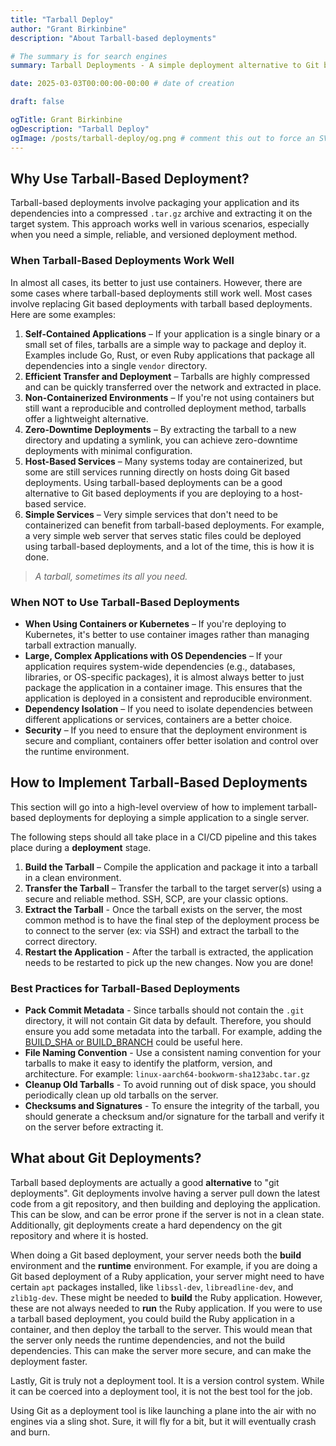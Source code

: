 ```yaml
---
title: "Tarball Deploy"
author: "Grant Birkinbine"
description: "About Tarball-based deployments"

# The summary is for search engines
summary: Tarball Deployments - A simple deployment alternative to Git based deployments when containers might not be an option.

date: 2025-03-03T00:00:00-00:00 # date of creation

draft: false

ogTitle: Grant Birkinbine
ogDescription: "Tarball Deploy"
ogImage: /posts/tarball-deploy/og.png # comment this out to force an SVG generation and usage then you can run `script/images` to make the SVG become a PNG and use it here
---
```


## Why Use Tarball-Based Deployment?

Tarball-based deployments involve packaging your application and its dependencies into a compressed `.tar.gz` archive and extracting it on the target system. This approach works well in various scenarios, especially when you need a simple, reliable, and versioned deployment method.

### When Tarball-Based Deployments Work Well

In almost all cases, its better to just use containers. However, there are some cases where tarball-based deployments still work well. Most cases involve replacing Git based deployments with tarball based deployments. Here are some examples:

1. **Self-Contained Applications** – If your application is a single binary or a small set of files, tarballs are a simple way to package and deploy it. Examples include Go, Rust, or even Ruby applications that package all dependencies into a single `vendor` directory.
2. **Efficient Transfer and Deployment** – Tarballs are highly compressed and can be quickly transferred over the network and extracted in place.
3. **Non-Containerized Environments** – If you're not using containers but still want a reproducible and controlled deployment method, tarballs offer a lightweight alternative.
4. **Zero-Downtime Deployments** – By extracting the tarball to a new directory and updating a symlink, you can achieve zero-downtime deployments with minimal configuration.
5. **Host-Based Services** – Many systems today are containerized, but some are still services running directly on hosts doing Git based deployments. Using tarball-based deployments can be a good alternative to Git based deployments if you are deploying to a host-based service.
6. **Simple Services** – Very simple services that don't need to be containerized can benefit from tarball-based deployments. For example, a very simple web server that serves static files could be deployed using tarball-based deployments, and a lot of the time, this is how it is done.

> *A tarball, sometimes its all you need.*

### When NOT to Use Tarball-Based Deployments

- **When Using Containers or Kubernetes** – If you're deploying to Kubernetes, it's better to use container images rather than managing tarball extraction manually.
- **Large, Complex Applications with OS Dependencies** – If your application requires system-wide dependencies (e.g., databases, libraries, or OS-specific packages), it is almost always better to just package the application in a container image. This ensures that the application is deployed in a consistent and reproducible environment.
- **Dependency Isolation** – If you need to isolate dependencies between different applications or services, containers are a better choice.
- **Security** – If you need to ensure that the deployment environment is secure and compliant, containers offer better isolation and control over the runtime environment.

## How to Implement Tarball-Based Deployments

This section will go into a high-level overview of how to implement tarball-based deployments for deploying a simple application to a single server.

The following steps should all take place in a CI/CD pipeline and this takes place during a **deployment** stage.

1. **Build the Tarball** – Compile the application and package it into a tarball in a clean environment.
2. **Transfer the Tarball** – Transfer the tarball to the target server(s) using a secure and reliable method. SSH, SCP, are your classic options.
3. **Extract the Tarball** - Once the tarball exists on the server, the most common method is to have the final step of the deployment process be to connect to the server (ex: via SSH) and extract the tarball to the correct directory.
4. **Restart the Application** - After the tarball is extracted, the application needs to be restarted to pick up the new changes. Now you are done!

### Best Practices for Tarball-Based Deployments

- **Pack Commit Metadata** - Since tarballs should not contain the `.git` directory, it will not contain Git data by default. Therefore, you should ensure you add some metadata into the tarball. For example, adding the [BUILD_SHA or BUILD_BRANCH](https://github.com/GrantBirki/ruby-template/blob/ef2e68f2aeeeb1284879b8df5fa7b5545affeed2/script/build-deploy-tarball#L20-L22) could be useful here.
- **File Naming Convention** - Use a consistent naming convention for your tarballs to make it easy to identify the platform, version, and architecture. For example: `linux-aarch64-bookworm-sha123abc.tar.gz`
- **Cleanup Old Tarballs** - To avoid running out of disk space, you should periodically clean up old tarballs on the server.
- **Checksums and Signatures** - To ensure the integrity of the tarball, you should generate a checksum and/or signature for the tarball and verify it on the server before extracting it.

## What about Git Deployments?

Tarball based deployments are actually a good **alternative** to "git deployments". Git deployments involve having a server pull down the latest code from a git repository, and then building and deploying the application. This can be slow, and can be error prone if the server is not in a clean state. Additionally, git deployments create a hard dependency on the git repository and where it is hosted.

When doing a Git based deployment, your server needs both the **build** environment and the **runtime** environment. For example, if you are doing a Git based deployment of a Ruby application, your server might need to have certain `apt` packages installed, like `libssl-dev`, `libreadline-dev`, and `zlib1g-dev`. These might be needed to **build** the Ruby application. However, these are not always needed to **run** the Ruby application. If you were to use a tarball based deployment, you could build the Ruby application in a container, and then deploy the tarball to the server. This would mean that the server only needs the runtime dependencies, and not the build dependencies. This can make the server more secure, and can make the deployment faster.

Lastly, Git is truly not a deployment tool. It is a version control system. While it can be coerced into a deployment tool, it is not the best tool for the job.

Using Git as a deployment tool is like launching a plane into the air with no engines via a sling shot. Sure, it will fly for a bit, but it will eventually crash and burn.
